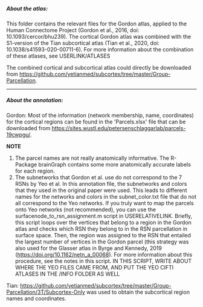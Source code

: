 <h5>About the atlas:</h5>

This folder contains the relevant files for the Gordon atlas, applied to the Human Connectome Project (Gordon et al., 2016, doi: 10.1093/cercor/bhu239). The cortical Gordon atlas was combined with the S1-version of the Tian subcortical atlas (Tian et al., 2020, doi: 10.1038/s41593-020-00711-6). For more information about the combination of these atlases, see USERLINK/ATLASES

The combined cortical and subcortical atlas could directly be downloaded from https://github.com/yetianmed/subcortex/tree/master/Group-Parcellation.

------------------------------------------------------------------------------------------

<h5>About the annotation:</h5>

Gordon: Most of the information (network membership, name, coordinates) for the cortical regions can be found in the 'Parcels.xlsx' file that can be downloaded from https://sites.wustl.edu/petersenschlaggarlab/parcels-19cwpgu/.

**NOTE**
1. The parcel names are not really anatomically informative. The R-Package brainGraph contains some more anatomically accurate labels for each region.
2. The subnetworks that Gordon et al. use do not correspond to the 7 RSNs by Yeo et al. In this annotation file, the subnetworks and colors that they used in the original paper were used. This leads to different names for the networks and colors in the subnet_color.txt file that do not all correspond to the Yeo networks. If you truly want to map the parcels onto Yeo networks (not recommended), you can use the surfacenode_to_rsn_assignment.m script in USERELATIVELINK. Briefly, this script loops over the vertices that belong to a region in the Gordon atlas and checks which RSN they belong to in the RSN parcellation in surface space. Then, the region was assigned to the RSN that entailed the largest number of vertices in the Gordon parcel (this strategy was also used for the Glasser atlas in Byrge and Kennedy, 2019 (https://doi.org/10.1162/netn_a_00068). For more information about this procedure, see the notes in this script. IN THIS SCRIPT, WRITE ABOUT WHERE THE YEO FILES CAME FROM, AND PUT THE YEO CIFTI ATLASES IN THE /INFO FOLDER AS WELL 

Tian: https://github.com/yetianmed/subcortex/tree/master/Group-Parcellation/3T/Subcortex-Only was used to obtain the subcortical region names and coordinates.

